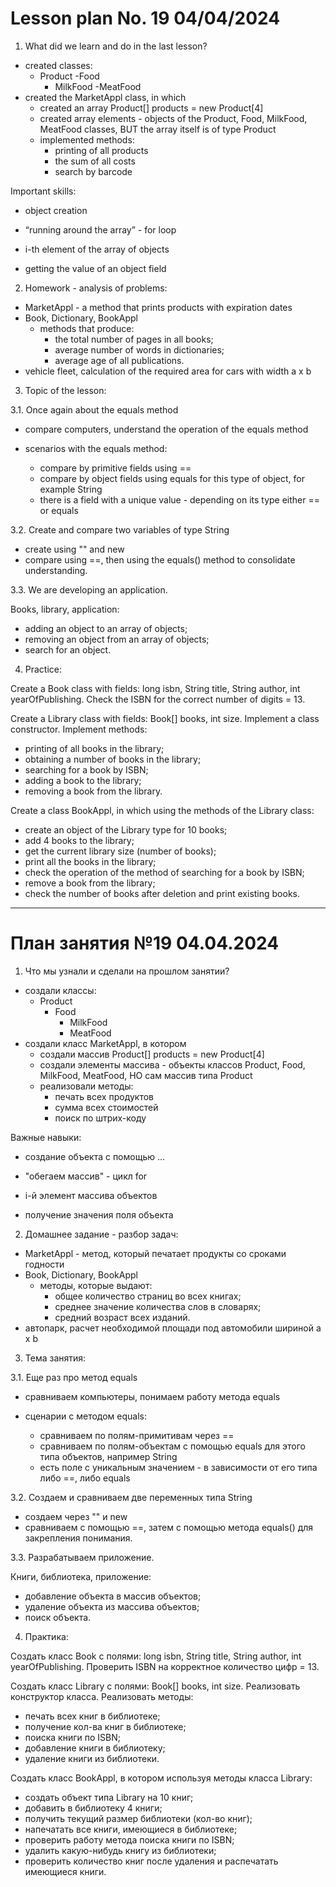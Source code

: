 # Lesson plan No. 19 04/04/2024

1. What did we learn and do in the last lesson?
- created classes:
  - Product
    -Food
    - MilkFood
      -MeatFood
- created the MarketAppl class, in which
  - created an array Product[] products = new Product[4]
  - created array elements - objects of the Product, Food, MilkFood, MeatFood classes, BUT the array itself is of type Product
  - implemented methods:
    - printing of all products
    - the sum of all costs
    - search by barcode

Important skills:
- object creation

- “running around the array” - for loop

- i-th element of the array of objects

- getting the value of an object field

2. Homework - analysis of problems:
- MarketAppl - a method that prints products with expiration dates
- Book, Dictionary, BookAppl
  - methods that produce:
    - the total number of pages in all books;
    - average number of words in dictionaries;
    - average age of all publications.
- vehicle fleet, calculation of the required area for cars with width a x b

3. Topic of the lesson:

3.1. Once again about the equals method
- compare computers, understand the operation of the equals method

- scenarios with the equals method:
  - compare by primitive fields using ==
  - compare by object fields using equals for this type of object, for example String
  - there is a field with a unique value - depending on its type either == or equals

3.2. Create and compare two variables of type String
- create using "" and new
- compare using ==, then using the equals() method
  to consolidate understanding.

3.3. We are developing an application.

Books, library, application:
- adding an object to an array of objects;
- removing an object from an array of objects;
- search for an object.

4. Practice:

Create a Book class with fields:
long isbn, String title, String author, int yearOfPublishing.
Check the ISBN for the correct number of digits = 13.

Create a Library class with fields:
Book[] books, int size.
Implement a class constructor.
Implement methods:
- printing of all books in the library;
- obtaining a number of books in the library;
- searching for a book by ISBN;
- adding a book to the library;
- removing a book from the library.

Create a class BookAppl, in which using the methods of the Library class:
- create an object of the Library type for 10 books;
- add 4 books to the library;
- get the current library size (number of books);
- print all the books in the library;
- check the operation of the method of searching for a book by ISBN;
- remove a book from the library;
- check the number of books after deletion and print existing books.


---------------------------------

# План занятия №19 04.04.2024

1. Что мы узнали и сделали на прошлом занятии?
- создали классы: 
  - Product
    - Food
      - MilkFood
      - MeatFood
- создали класс MarketAppl, в котором
  - создали массив Product[] products = new Product[4]
  - cоздали элементы массива - объекты классов Product, Food, MilkFood, MeatFood, НО сам массив типа Product 
  - реализовали методы:
    - печать всех продуктов
    - сумма всех стоимостей
    - поиск по штрих-коду

Важные навыки:
- создание объекта с помощью ...

- "обегаем массив" - цикл for

- i-й элемент массива объектов

- получение значения поля объекта

2. Домашнее задание - разбор задач:
- MarketAppl - метод, который печатает продукты со сроками годности
- Book, Dictionary, BookAppl
  - методы, которые выдают:
    - общее количество страниц во всех книгах;
    - среднее значение количества слов в словарях;
    - средний возраст всех изданий.
- автопарк, расчет необходимой площади под автомобили шириной a x b  

3. Тема занятия:

3.1. Еще раз про метод equals
- сравниваем компьютеры, понимаем работу метода equals

- сценарии c методом equals:
  - сравниваем по полям-примитивам через ==
  - сравниваем по полям-объектам с помощью equals для этого типа объектов, например String
  - есть поле с уникальным значением - в зависимости от его типа либо ==, либо equals

3.2. Создаем и сравниваем две переменных типа String
- создаем через "" и new
- сравниваем c помощью ==, затем с помощью метода equals() 
для закрепления понимания.

3.3. Разрабатываем приложение.

Книги, библиотека, приложение:
- добавление объекта в массив объектов;
- удаление объекта из массива объектов;
- поиск объекта.

4. Практика:

Создать класс Book с полями:
long isbn, String title, String author, int yearOfPublishing.
Проверить ISBN на корректное количество цифр = 13.

Создать класс Library с полями:
Book[] books, int size.
Реализовать конструктор класса.
Реализовать методы:
- печать всех книг в библиотеке;
- получение кол-ва книг в библиотеке;
- поиска книги по ISBN;
- добавление книги в библиотеку;
- удаление книги из библиотеки.

Создать класс BookAppl, в котором используя методы класса Library:
- создать объект типа Library на 10 книг;
- добавить в библиотеку 4 книги;
- получить текущий размер библиотеки (кол-во книг);
- напечатать все книги, имеющиеся в библиотеке;
- проверить работу метода поиска книги по ISBN;
- удалить какую-нибудь книгу из библиотеки;
- проверить количество книг после удаления и распечатать имеющиеся книги.


